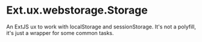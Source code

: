 Ext.ux.webstorage.Storage
=========================

An ExtJS ux to work with localStorage and sessionStorage. It's not a polyfill, it's just a wrapper for some common tasks.
